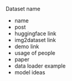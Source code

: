 Dataset name

* name
* post
* huggingface link
* img2dataset link
* demo link
* usage of people
* paper
* data loader example
* model ideas
